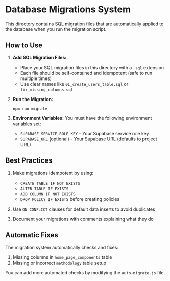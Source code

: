 # Database Migrations System

This directory contains SQL migration files that are automatically applied to the database when you run the migration script.

## How to Use

1. **Add SQL Migration Files:**
   - Place your SQL migration files in this directory with a `.sql` extension
   - Each file should be self-contained and idempotent (safe to run multiple times)
   - Use clear names like `01_create_users_table.sql` or `fix_missing_columns.sql`

2. **Run the Migration:**
   ```
   npm run migrate
   ```

3. **Environment Variables:**
   You must have the following environment variables set:
   - `SUPABASE_SERVICE_ROLE_KEY` - Your Supabase service role key
   - `SUPABASE_URL` (optional) - Your Supabase URL (defaults to project URL)

## Best Practices

1. Make migrations idempotent by using:
   - `CREATE TABLE IF NOT EXISTS`
   - `ALTER TABLE IF EXISTS`
   - `ADD COLUMN IF NOT EXISTS`
   - `DROP POLICY IF EXISTS` before creating policies
   
2. Use `ON CONFLICT` clauses for default data inserts to avoid duplicates

3. Document your migrations with comments explaining what they do

## Automatic Fixes

The migration system automatically checks and fixes:

1. Missing columns in `home_page_components` table
2. Missing or incorrect `methodology` table setup

You can add more automated checks by modifying the `auto-migrate.js` file. 